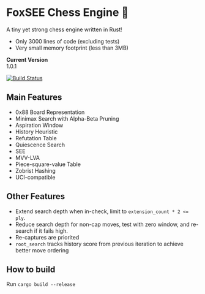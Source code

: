 # FoxSEE Chess Engine 🦊
A tiny yet strong chess engine written in Rust!  

- Only 3000 lines of code (excluding tests)
- Very small memory footprint (less than 3MB)

**Current Version**  
1.0.1

[![Build Status](https://travis-ci.com/redsalmon91/FoxSEE.svg?branch=master)](https://travis-ci.com/redsalmon91/FoxSEE)

## Main Features

- 0x88 Board Representation
- Minimax Search with Alpha-Beta Pruning
- Aspiration Window
- History Heuristic
- Refutation Table
- Quiescence Search
- SEE
- MVV-LVA
- Piece-square-value Table
- Zobrist Hashing
- UCI-compatible

## Other Features

- Extend search depth when in-check, limit to `extension_count * 2 <= ply`.
- Reduce search depth for non-cap moves, test with zero window, and re-search if it fails high.
- Re-captures are priorited
- `root_search` tracks history score from previous iteration to achieve better move ordering

## How to build
Run `cargo build --release`
